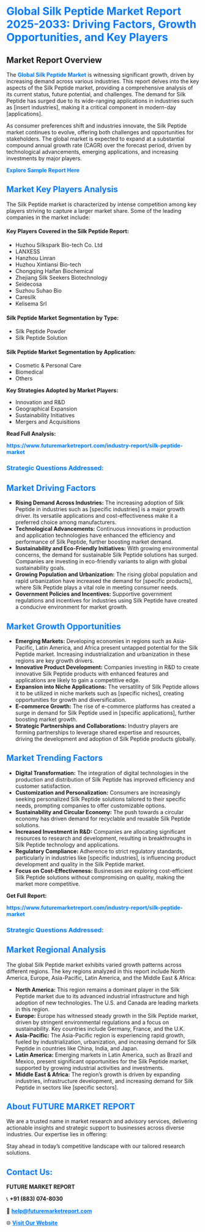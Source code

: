 <h1 style="color: #007BFF;">Global Silk Peptide Market Report 2025-2033: Driving Factors, Growth Opportunities, and Key Players</h1>

<section id="overview">
<h2>Market Report Overview</h2>
<p>The <a href="https://www.futuremarketreport.com/industry-report/silk-peptide-market" style="color: #007BFF; text-decoration: none;"><strong>Global Silk Peptide Market</strong></a> is witnessing significant growth, driven by increasing demand across various industries. This report delves into the key aspects of the Silk Peptide market, providing a comprehensive analysis of its current status, future potential, and challenges. The demand for Silk Peptide has surged due to its wide-ranging applications in industries such as [insert industries], making it a critical component in modern-day [applications].</p>
<p>As consumer preferences shift and industries innovate, the Silk Peptide market continues to evolve, offering both challenges and opportunities for stakeholders. The global market is expected to expand at a substantial compound annual growth rate (CAGR) over the forecast period, driven by technological advancements, emerging applications, and increasing investments by major players.</p>
</section>

<section id="overview">
<p><a href="https://www.futuremarketreport.com/request-sample/reportId=43289" style="color: #007BFF; text-decoration: none;"><strong>Explore Sample Report Here</strong></a></p>
</section>

<section id="key-players">
<h2 style="color: #007BFF;">Market Key Players Analysis</h2>
<p>The Silk Peptide market is characterized by intense competition among key players striving to capture a larger market share. Some of the leading companies in the market include:</p>
<h4>Key Players Covered in the Silk Peptide Report:</h4>
<ul><li>Huzhou Silkspark Bio-tech Co. Ltd</li><li>LANXESS</li><li>Hanzhou Linran</li><li>Huzhou Xintiansi Bio-tech</li><li>Chongqing Haifan Biochemical</li><li>Zhejiang Silk Seekers Biotechnology</li><li>Seidecosa</li><li>Suzhou Suhao Bio</li><li>Caresilk</li><li>Kelisema Srl</li></ul>
<h4>Silk Peptide Market Segmentation by Type:</h4>
<ul><li>Silk Peptide Powder</li><li>Silk Peptide Solution</li></ul>

<h4>Silk Peptide Market Segmentation by Application:</h4>
<ul><li>Cosmetic &amp; Personal Care</li><li>Biomedical</li><li>Others</li></ul>
<p><strong>Key Strategies Adopted by Market Players:</strong></p>
<ul>
<li>Innovation and R&D</li>
<li>Geographical Expansion</li>
<li>Sustainability Initiatives</li>
<li>Mergers and Acquisitions</li>
</ul>
</section>

<section>
<p><strong>Read Full Analysis: </strong></p><a href="https://www.futuremarketreport.com/industry-report/silk-peptide-market" style="color: #007BFF; text-decoration: none;"><strong>https://www.futuremarketreport.com/industry-report/silk-peptide-market</strong></a>
<h3 style="color: #007BFF;">Strategic Questions Addressed:</h3>
</section>

<section id="driving-factors">
<h2 style="color: #007BFF;">Market Driving Factors</h2>
<ul>
<li><strong>Rising Demand Across Industries:</strong> The increasing adoption of Silk Peptide in industries such as [specific industries] is a major growth driver. Its versatile applications and cost-effectiveness make it a preferred choice among manufacturers.</li>
<li><strong>Technological Advancements:</strong> Continuous innovations in production and application technologies have enhanced the efficiency and performance of Silk Peptide, further boosting market demand.</li>
<li><strong>Sustainability and Eco-Friendly Initiatives:</strong> With growing environmental concerns, the demand for sustainable Silk Peptide solutions has surged. Companies are investing in eco-friendly variants to align with global sustainability goals.</li>
<li><strong>Growing Population and Urbanization:</strong> The rising global population and rapid urbanization have increased the demand for [specific products], where Silk Peptide plays a vital role in meeting consumer needs.</li>
<li><strong>Government Policies and Incentives:</strong> Supportive government regulations and incentives for industries using Silk Peptide have created a conducive environment for market growth.</li>
</ul>
</section>

<section id="growth-opportunities">
<h2 style="color: #007BFF;">Market Growth Opportunities</h2>
<ul>
<li><strong>Emerging Markets:</strong> Developing economies in regions such as Asia-Pacific, Latin America, and Africa present untapped potential for the Silk Peptide market. Increasing industrialization and urbanization in these regions are key growth drivers.</li>
<li><strong>Innovative Product Development:</strong> Companies investing in R&D to create innovative Silk Peptide products with enhanced features and applications are likely to gain a competitive edge.</li>
<li><strong>Expansion into Niche Applications:</strong> The versatility of Silk Peptide allows it to be utilized in niche markets such as [specific niches], creating opportunities for growth and diversification.</li>
<li><strong>E-commerce Growth:</strong> The rise of e-commerce platforms has created a surge in demand for Silk Peptide used in [specific applications], further boosting market growth.</li>
<li><strong>Strategic Partnerships and Collaborations:</strong> Industry players are forming partnerships to leverage shared expertise and resources, driving the development and adoption of Silk Peptide products globally.</li>
</ul>
</section>

<section id="trending-factors">
<h2 style="color: #007BFF;">Market Trending Factors</h2>
<ul>
<li><strong>Digital Transformation:</strong> The integration of digital technologies in the production and distribution of Silk Peptide has improved efficiency and customer satisfaction.</li>
<li><strong>Customization and Personalization:</strong> Consumers are increasingly seeking personalized Silk Peptide solutions tailored to their specific needs, prompting companies to offer customizable options.</li>
<li><strong>Sustainability and Circular Economy:</strong> The push towards a circular economy has driven demand for recyclable and reusable Silk Peptide solutions.</li>
<li><strong>Increased Investment in R&D:</strong> Companies are allocating significant resources to research and development, resulting in breakthroughs in Silk Peptide technology and applications.</li>
<li><strong>Regulatory Compliance:</strong> Adherence to strict regulatory standards, particularly in industries like [specific industries], is influencing product development and quality in the Silk Peptide market.</li>
<li><strong>Focus on Cost-Effectiveness:</strong> Businesses are exploring cost-efficient Silk Peptide solutions without compromising on quality, making the market more competitive.</li>
</ul>
</section>

<section>
<p><strong>Get Full Report: </strong></p><a href="https://www.futuremarketreport.com/industry-report/silk-peptide-market" style="color: #007BFF; text-decoration: none;"><strong>https://www.futuremarketreport.com/industry-report/silk-peptide-market</strong></a>
<h3 style="color: #007BFF;">Strategic Questions Addressed:</h3>
</section>


<section id="regional-analysis">
<h2 style="color: #007BFF;">Market Regional Analysis</h2>
<p>The global Silk Peptide market exhibits varied growth patterns across different regions. The key regions analyzed in this report include North America, Europe, Asia-Pacific, Latin America, and the Middle East & Africa:</p>
<ul>
<li><strong>North America:</strong> This region remains a dominant player in the Silk Peptide market due to its advanced industrial infrastructure and high adoption of new technologies. The U.S. and Canada are leading markets in this region.</li>
<li><strong>Europe:</strong> Europe has witnessed steady growth in the Silk Peptide market, driven by stringent environmental regulations and a focus on sustainability. Key countries include Germany, France, and the U.K.</li>
<li><strong>Asia-Pacific:</strong> The Asia-Pacific region is experiencing rapid growth, fueled by industrialization, urbanization, and increasing demand for Silk Peptide in countries like China, India, and Japan.</li>
<li><strong>Latin America:</strong> Emerging markets in Latin America, such as Brazil and Mexico, present significant opportunities for the Silk Peptide market, supported by growing industrial activities and investments.</li>
<li><strong>Middle East & Africa:</strong> The region’s growth is driven by expanding industries, infrastructure development, and increasing demand for Silk Peptide in sectors like [specific sectors].</li>
</ul>
</section>

<footer>
<h2 style="color: #007BFF;">About FUTURE MARKET REPORT</h2>
<p>We are a trusted name in market research and advisory services, delivering actionable insights and strategic support to businesses across diverse industries. Our expertise lies in offering:</p>

<p>Stay ahead in today’s competitive landscape with our tailored research solutions.</p>

<h2 style="color: #007BFF;">Contact Us:</h2>
<p><strong>FUTURE MARKET REPORT</strong></p>
<p>📞 <strong>+91 (883) 074-8030</strong></p>
<p>📧 <strong><a href="mailto:help@futuremarketreport.com" style="color: #007BFF;">help@futuremarketreport.com</a></strong></p>
<p>🌐 <strong><a href="https://www.futuremarketreport.com/" style="color: #007BFF;">Visit Our Website</a></strong></p>
</footer>